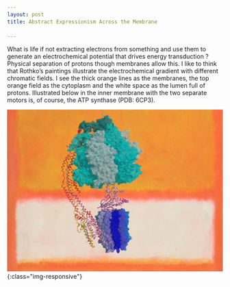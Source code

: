 ```yaml
---
layout: post
title: Abstract Expressionism Across the Membrane

---
```


What is life if not extracting electrons from something and use them to generate an electrochemical potential that drives energy transduction ? Physical separation of protons though membranes allow this. I like to think that Rothko’s  paintings illustrate the electrochemical gradient with different chromatic fields. I see the thick orange lines as the membranes, the top orange field as the cytoplasm and the white space as the lumen full of protons. Illustrated below in the inner membrane with the two separate motors is, of course, the ATP synthase (PDB: 6CP3).

![ATPase](/assets/figs/atpase.jpg){:class="img-responsive"}
